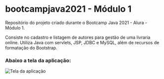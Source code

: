 # bootcampjava2021 - Módulo 1

Repositório do projeto criado durante o Bootcamp Java 2021 - Alura - Módulo 1.

Consiste no cadastro e listagem de autores para gestão de uma livraria online.
Utiliza Java com servlets, JSP, JDBC e MySQL, além de recursos de formatação do Bootstrap.

### Abaixo a tela da aplicação:

<img src="https://github.com/arturpc1969/bootcampjava2021-Modulo1/raw/main/docs/Captura%20de%20tela%20de%202021-10-08%2021-58-24.png" alt="Tela da aplicação">
